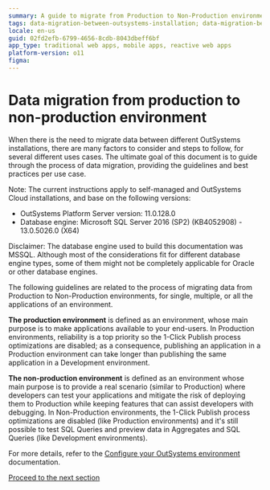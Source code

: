 ```yaml
---
summary: A guide to migrate from Production to Non-Production environments in OutSystems - Introduction
tags: data-migration-between-outsystems-installation; data-migration-between-production-and-non-production-outsystems;
locale: en-us
guid: 02fd2efb-6799-4656-8cdb-8043dbeff6bf
app_type: traditional web apps, mobile apps, reactive web apps
platform-version: o11
figma:
---
```


# Data migration from production to non-production environment

When there is the need to migrate data between different OutSystems installations, there are many factors to consider and steps to follow, for several different uses cases.
The ultimate goal of this document is to guide through the process of data migration, providing the guidelines and best practices per use case.


<div class="info" markdown="1">

Note: The current instructions apply to self-managed and OutSystems Cloud installations, and base on the following versions:

* OutSystems Platform Server version: 11.0.128.0
* Database engine: Microsoft SQL Server 2016 (SP2) (KB4052908) - 13.0.5026.0 (X64)

</div>

<div class="info" markdown="1">

Disclaimer: The database engine used to build this documentation was MSSQL. Although most of the considerations fit for different database engine types, some of them might not be completely applicable for Oracle or other database engines.

</div>

The following guidelines are related to the process of migrating data from Production to Non-Production environments, for single, multiple, or all the applications of an environment.

**The production environment** is defined as an environment, whose main purpose is to make applications available to your end-users. In 
Production environments, reliability is a top priority so the 1-Click Publish process optimizations are disabled; as a consequence, publishing an application in a Production environment can take longer than publishing the same application in a Development environment.

**The non-production environment** is defined as an environment whose main purpose is to provide a real scenario (similar to Production) where developers can test your applications and mitigate the risk of deploying them to Production while keeping features that can assist developers with debugging. In Non-Production environments, the 1-Click Publish process optimizations are disabled (like Production environments) and it's still possible to test SQL Queries and preview data in Aggregates and SQL Queries (like Development environments).

For more details, refer to the [Configure your OutSystems environment](https://success.outsystems.com/Documentation/11/Setting_Up_OutSystems/Configure_your_OutSystems_environment) documentation.

[Proceed to the next section](sections/01-entity-types-classification.md)



